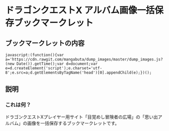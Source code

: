 # ドラゴンクエストX アルバム画像一括保存ブックマークレット

## ブックマークレットの内容
```
javascript:(function(){var a='https://cdn.rawgit.com/mangabuta/dump_images/master/dump_images.js?'+(new Date()).getTime();var d=document;var e=d.createElement('script');e.charset='utf-8';e.src=a;d.getElementsByTagName('head')[0].appendChild(e);})();
```

## 説明
### これは何？
ドラゴンクエストXプレイヤー用サイト「目覚めし冒険者の広場」の「思い出アルバム」の画像を一括保存するブックマークレットです。
